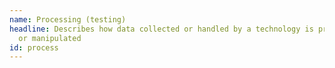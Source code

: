 ```yaml
---
name: Processing (testing)
headline: Describes how data collected or handled by a technology is processed
  or manipulated
id: process
---
```

